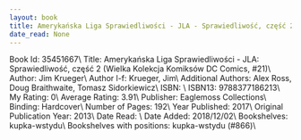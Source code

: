 ```yaml
---
layout: book
title: Amerykańska Liga Sprawiedliwości - JLA - Sprawiedliwość, część 2 (Wielka Kolekcja Komiksów DC Comics,  no. 21)
date_read: None
---
```


Book Id: 35451667\ 
Title: Amerykańska Liga Sprawiedliwości - JLA: Sprawiedliwość, część 2 (Wielka Kolekcja Komiksów DC Comics, #21)\ 
Author: Jim Krueger\ 
Author l-f: Krueger, Jim\ 
Additional Authors: Alex Ross, Doug Braithwaite, Tomasz Sidorkiewicz\ 
ISBN: \ 
ISBN13: 9788377186213\ 
My Rating: 0\ 
Average Rating: 3.91\ 
Publisher: Eaglemoss Collections\ 
Binding: Hardcover\ 
Number of Pages: 192\ 
Year Published: 2017\ 
Original Publication Year: 2013\ 
Date Read: \ 
Date Added: 2018/12/02\ 
Bookshelves: kupka-wstydu\ 
Bookshelves with positions: kupka-wstydu (#866)\ 

